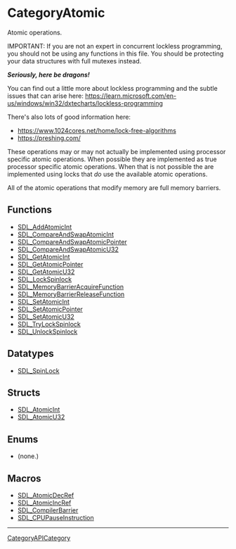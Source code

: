 # CategoryAtomic

Atomic operations.

IMPORTANT: If you are not an expert in concurrent lockless programming, you
should not be using any functions in this file. You should be protecting
your data structures with full mutexes instead.

***Seriously, here be dragons!***

You can find out a little more about lockless programming and the subtle
issues that can arise here:
https://learn.microsoft.com/en-us/windows/win32/dxtecharts/lockless-programming

There's also lots of good information here:

- https://www.1024cores.net/home/lock-free-algorithms
- https://preshing.com/

These operations may or may not actually be implemented using processor
specific atomic operations. When possible they are implemented as true
processor specific atomic operations. When that is not possible the are
implemented using locks that *do* use the available atomic operations.

All of the atomic operations that modify memory are full memory barriers.

<!-- END CATEGORY DOCUMENTATION -->

## Functions

<!-- DO NOT HAND-EDIT CATEGORY LISTS, THEY ARE AUTOGENERATED AND WILL BE OVERWRITTEN, BASED ON TAGS IN INDIVIDUAL PAGE FOOTERS. EDIT THOSE INSTEAD. -->
<!-- BEGIN CATEGORY LIST: CategoryAtomic, CategoryAPIFunction -->
- [SDL_AddAtomicInt](SDL_AddAtomicInt)
- [SDL_CompareAndSwapAtomicInt](SDL_CompareAndSwapAtomicInt)
- [SDL_CompareAndSwapAtomicPointer](SDL_CompareAndSwapAtomicPointer)
- [SDL_CompareAndSwapAtomicU32](SDL_CompareAndSwapAtomicU32)
- [SDL_GetAtomicInt](SDL_GetAtomicInt)
- [SDL_GetAtomicPointer](SDL_GetAtomicPointer)
- [SDL_GetAtomicU32](SDL_GetAtomicU32)
- [SDL_LockSpinlock](SDL_LockSpinlock)
- [SDL_MemoryBarrierAcquireFunction](SDL_MemoryBarrierAcquireFunction)
- [SDL_MemoryBarrierReleaseFunction](SDL_MemoryBarrierReleaseFunction)
- [SDL_SetAtomicInt](SDL_SetAtomicInt)
- [SDL_SetAtomicPointer](SDL_SetAtomicPointer)
- [SDL_SetAtomicU32](SDL_SetAtomicU32)
- [SDL_TryLockSpinlock](SDL_TryLockSpinlock)
- [SDL_UnlockSpinlock](SDL_UnlockSpinlock)
<!-- END CATEGORY LIST -->

## Datatypes

<!-- DO NOT HAND-EDIT CATEGORY LISTS, THEY ARE AUTOGENERATED AND WILL BE OVERWRITTEN, BASED ON TAGS IN INDIVIDUAL PAGE FOOTERS. EDIT THOSE INSTEAD. -->
<!-- BEGIN CATEGORY LIST: CategoryAtomic, CategoryAPIDatatype -->
- [SDL_SpinLock](SDL_SpinLock)
<!-- END CATEGORY LIST -->

## Structs

<!-- DO NOT HAND-EDIT CATEGORY LISTS, THEY ARE AUTOGENERATED AND WILL BE OVERWRITTEN, BASED ON TAGS IN INDIVIDUAL PAGE FOOTERS. EDIT THOSE INSTEAD. -->
<!-- BEGIN CATEGORY LIST: CategoryAtomic, CategoryAPIStruct -->
- [SDL_AtomicInt](SDL_AtomicInt)
- [SDL_AtomicU32](SDL_AtomicU32)
<!-- END CATEGORY LIST -->

## Enums

<!-- DO NOT HAND-EDIT CATEGORY LISTS, THEY ARE AUTOGENERATED AND WILL BE OVERWRITTEN, BASED ON TAGS IN INDIVIDUAL PAGE FOOTERS. EDIT THOSE INSTEAD. -->
<!-- BEGIN CATEGORY LIST: CategoryAtomic, CategoryAPIEnum -->
- (none.)
<!-- END CATEGORY LIST -->

## Macros

<!-- DO NOT HAND-EDIT CATEGORY LISTS, THEY ARE AUTOGENERATED AND WILL BE OVERWRITTEN, BASED ON TAGS IN INDIVIDUAL PAGE FOOTERS. EDIT THOSE INSTEAD. -->
<!-- BEGIN CATEGORY LIST: CategoryAtomic, CategoryAPIMacro -->
- [SDL_AtomicDecRef](SDL_AtomicDecRef)
- [SDL_AtomicIncRef](SDL_AtomicIncRef)
- [SDL_CompilerBarrier](SDL_CompilerBarrier)
- [SDL_CPUPauseInstruction](SDL_CPUPauseInstruction)
<!-- END CATEGORY LIST -->


----
[CategoryAPICategory](CategoryAPICategory)


